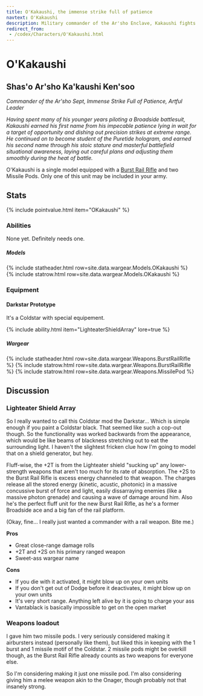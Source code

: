 ```yaml
---
title: O'Kakaushi, the immense strike full of patience
navtext: O'Kakaushi
description: Military commander of the Ar'sho Enclave, Kakaushi fights with stoic resolve to preserve the greater good. WH40K 8th Edition Data Sheet
redirect_from: 
 - /codex/Characters/O'Kakaushi.html
---
```


# O'Kakaushi

## Shas'o Ar'sho Ka'kaushi Ken'soo

*Commander of the Ar'sho Sept, Immense Strike Full of Patience, Artful Leader*

*Having spent many of his younger years piloting a Broadside battlesuit, Kakaushi earned his first name from his impecable patience lying in wait for a target of opportunity and dishing out precision strikes at extreme range. He continued on to become student of the Puretide hologram, and earned his second name through his stoic stature and masterful battlefield situational awareness, laying out careful plans and adjusting them smoothly during the heat of battle.*

O'Kakaushi is a single model equipped with a [Burst Rail Rifle](/codex/Wargear/Burst_Rail_Rifle.html) and two Missile Pods. Only one of this unit may be included in your army.

## Stats

{% include pointvalue.html item="OKakaushi" %}

### Abilities

None yet. Definitely needs one. 

##### Models

{% include statheader.html row=site.data.wargear.Models.OKakaushi %}
{% include statrow.html row=site.data.wargear.Models.OKakaushi %}

### Equipment

#### Darkstar Prototype

It's a Coldstar with special equipement. 

{% include ability.html item="LighteaterShieldArray" lore=true %}

##### Wargear

{% include statheader.html row=site.data.wargear.Weapons.BurstRailRifle %}
{% include statrow.html row=site.data.wargear.Weapons.BurstRailRifle %}
{% include statrow.html row=site.data.wargear.Weapons.MissilePod %}
 
## Discussion

### Lighteater Shield Array

So I really wanted to call this Coldstar mod the Darkstar... Which is simple enough if you paint a Coldstar black. That seemed like such a cop-out though. So the functionality was worked backwards from the appearance, which would be like beams of blackness stretching out to eat the surrounding light. I haven't the slightest fricken clue how I'm going to model that on a shield generator, but hey. 

Fluff-wise, the +2T is from the Lighteater shield "sucking up" any lower-strength weapons that aren't too much for its rate of absorption. The +2S to the Burst Rail Rifle is excess energy channeled to that weapon. The charges release all the stored energy (kinetic, acustic, photonic) in a massive concussive burst of force and light, easily dissarraying enemies (like a massive photon grenade) and causing a wave of damage around him. Also he's the perfect fluff unit for the new Burst Rail Rifle, as he's a former Broadside ace and a big fan of the rail platform. 

(Okay, fine... I really just wanted a commander with a rail weapon. Bite me.)

**Pros**

- Great close-range damage rolls
- +2T and +2S on his primary ranged weapon
- Sweet-ass wargear name 

**Cons** 

- If you die with it activated, it might blow up on your own units
- If you don't get out of Dodge before it deactivates, it might blow up on your own units
- It's very short range. Anything left alive by it is going to charge your ass
- Vantablack is basically impossible to get on the open market


### Weapons loadout

I gave him two missile pods. I very seriously considered making it airbursters instead (personally like them), but liked this in keeping with the 1 burst and 1 missile motif of the Coldstar. 2 missile pods might be overkill though, as the Burst Rail Rifle already counts as two weapons for everyone else. 

So I'm considering making it just one missile pod. I'm also considering giving him a melee weapon akin to the Onager, though probably not that insanely strong. 
